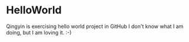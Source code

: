 # HelloWorld
Qingyin is exercising hello world project in GitHub
I don't know what I am doing, but I am loving it. :-)
